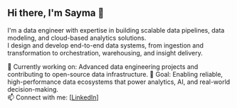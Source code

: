 ## Hi there, I'm Sayma 👋

I'm a data engineer with expertise in building scalable data pipelines, data modeling, and cloud-based analytics solutions.  
I design and develop end-to-end data systems, from ingestion and transformation to orchestration, warehousing, and insight delivery.

🌱 Currently working on: Advanced data engineering projects and contributing to open-source data infrastructure.
🎯 Goal: Enabling reliable, high-performance data ecosystems that power analytics, AI, and real-world decision-making.  
📫 Connect with me: [[LinkedIn](https://linkedin.com/in/saymachowdhury)]
